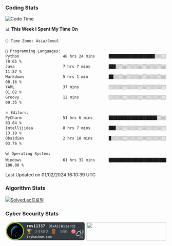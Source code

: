 ### Coding Stats

<!--START_SECTION:waka-->
![Code Time](http://img.shields.io/badge/Code%20Time-138%20hrs%2048%20mins-blue)

📊 **This Week I Spent My Time On** 

```text
🕑︎ Time Zone: Asia/Seoul

💬 Programming Languages: 
Python                   48 hrs 24 mins      ████████████████████░░░░░   78.65 % 
Java                     7 hrs 7 mins        ███░░░░░░░░░░░░░░░░░░░░░░   11.57 % 
Markdown                 5 hrs 1 min         ██░░░░░░░░░░░░░░░░░░░░░░░   08.16 % 
YAML                     37 mins             ░░░░░░░░░░░░░░░░░░░░░░░░░   01.02 % 
Groovy                   12 mins             ░░░░░░░░░░░░░░░░░░░░░░░░░   00.35 % 

🔥 Editors: 
PyCharm                  51 hrs 6 mins       █████████████████████░░░░   83.04 % 
Intellijidea             8 hrs 7 mins        ███░░░░░░░░░░░░░░░░░░░░░░   13.19 % 
Obsidian                 2 hrs 18 mins       █░░░░░░░░░░░░░░░░░░░░░░░░   03.76 % 

💻 Operating System: 
Windows                  61 hrs 32 mins      █████████████████████████   100.00 % 
```


 Last Updated on 01/02/2024 16:10:39 UTC
<!--END_SECTION:waka-->

### Algorithm Stats

[![Solved.ac프로필](http://mazassumnida.wtf/api/v2/generate_badge?boj=revi1337)](https://solved.ac/revi1337)

### Cyber Security Stats

[![revi1337's tryhackme stats](https://raw.githubusercontent.com/Revi1337/Revi1337/main/assets/thm_propic.png)][tryhackme]
[<img src="https://www.hackthebox.com/badge/image/1002993" width="248.01" height="57">][hackthebox]


[website]: https://revi1337.com
[tryhackme]: https://tryhackme.com/p/revi1337
[hackthebox]: https://app.hackthebox.com/profile/1002993
